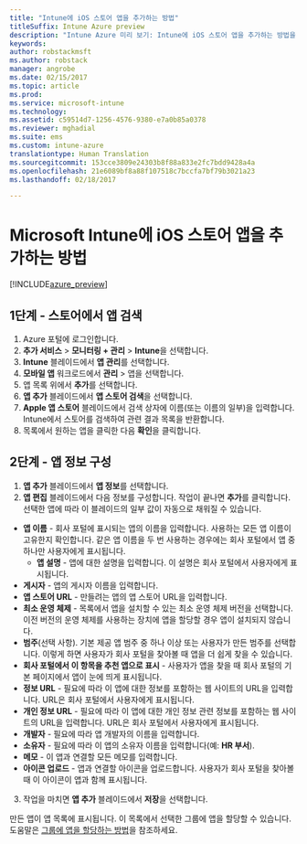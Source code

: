 ```yaml
---
title: "Intune에 iOS 스토어 앱을 추가하는 방법"
titleSuffix: Intune Azure preview
description: "Intune Azure 미리 보기: Intune에 iOS 스토어 앱을 추가하는 방법을 알아봅니다."
keywords: 
author: robstackmsft
ms.author: robstack
manager: angrobe
ms.date: 02/15/2017
ms.topic: article
ms.prod: 
ms.service: microsoft-intune
ms.technology: 
ms.assetid: c59514d7-1256-4576-9380-e7a0b85a0378
ms.reviewer: mghadial
ms.suite: ems
ms.custom: intune-azure
translationtype: Human Translation
ms.sourcegitcommit: 153cce3809e24303b8f88a833e2fc7bdd9428a4a
ms.openlocfilehash: 21e6089bf8a88f107518c7bccfa7bf79b3021a23
ms.lasthandoff: 02/18/2017

---
```


# <a name="how-to-add-ios-store-apps-to-microsoft-intune"></a>Microsoft Intune에 iOS 스토어 앱을 추가하는 방법

[!INCLUDE[azure_preview](../includes/azure_preview.md)]


## <a name="step-1---search-for-the-app-in-the-store"></a>1단계 - 스토어에서 앱 검색

1. Azure 포털에 로그인합니다.
2. **추가 서비스** > **모니터링 + 관리** > **Intune**을 선택합니다.
3. **Intune** 블레이드에서 **앱 관리**를 선택합니다.
4. **모바일 앱** 워크로드에서 **관리** > 앱을 선택합니다.
5. 앱 목록 위에서 **추가**를 선택합니다.
6. **앱 추가** 블레이드에서 **앱 스토어 검색**을 선택합니다.
7. **Apple 앱 스토어** 블레이드에서 검색 상자에 이름(또는 이름의 일부)을 입력합니다. Intune에서 스토어를 검색하여 관련 결과 목록을 반환합니다.
8. 목록에서 원하는 앱을 클릭한 다음 **확인**을 클릭합니다.

## <a name="step-2---configure-app-information"></a>2단계 - 앱 정보 구성

1. **앱 추가** 블레이드에서 **앱 정보**를 선택합니다.
2. **앱 편집** 블레이드에서 다음 정보를 구성합니다. 작업이 끝나면 **추가**를 클릭합니다. 선택한 앱에 따라 이 블레이드의 일부 값이 자동으로 채워질 수 있습니다.
- **앱 이름** - 회사 포털에 표시되는 앱의 이름을 입력합니다. 사용하는 모든 앱 이름이 고유한지 확인합니다. 같은 앱 이름을 두 번 사용하는 경우에는 회사 포털에서 앱 중 하나만 사용자에게 표시됩니다.
    - **앱 설명** - 앱에 대한 설명을 입력합니다. 이 설명은 회사 포털에서 사용자에게 표시됩니다.
- **게시자** - 앱의 게시자 이름을 입력합니다.
- **앱 스토어 URL** - 만들려는 앱의 앱 스토어 URL을 입력합니다.
- **최소 운영 체제** - 목록에서 앱을 설치할 수 있는 최소 운영 체제 버전을 선택합니다. 이전 버전의 운영 체제를 사용하는 장치에 앱을 할당할 경우 앱이 설치되지 않습니다.
- **범주**(선택 사항). 기본 제공 앱 범주 중 하나 이상 또는 사용자가 만든 범주를 선택합니다. 이렇게 하면 사용자가 회사 포털을 찾아볼 때 앱을 더 쉽게 찾을 수 있습니다.
- **회사 포털에서 이 항목을 추천 앱으로 표시** - 사용자가 앱을 찾을 때 회사 포털의 기본 페이지에서 앱이 눈에 띄게 표시됩니다.
- **정보 URL** - 필요에 따라 이 앱에 대한 정보를 포함하는 웹 사이트의 URL을 입력합니다. URL은 회사 포털에서 사용자에게 표시됩니다.
- **개인 정보 URL** - 필요에 따라 이 앱에 대한 개인 정보 관련 정보를 포함하는 웹 사이트의 URL을 입력합니다. URL은 회사 포털에서 사용자에게 표시됩니다.
- **개발자** - 필요에 따라 앱 개발자의 이름을 입력합니다.
- **소유자** - 필요에 따라 이 앱의 소유자 이름을 입력합니다(예: **HR 부서**).
- **메모** - 이 앱과 연결할 모든 메모를 입력합니다.
- **아이콘 업로드** - 앱과 연결할 아이콘을 업로드합니다. 사용자가 회사 포털을 찾아볼 때 이 아이콘이 앱과 함께 표시됩니다.
3. 작업을 마치면 **앱 추가** 블레이드에서 **저장**을 선택합니다.

만든 앱이 앱 목록에 표시됩니다. 이 목록에서 선택한 그룹에 앱을 할당할 수 있습니다. 도움말은 [그룹에 앱을 할당하는 방법](/intune-azure/manage-apps/deploy-apps)을 참조하세요.
